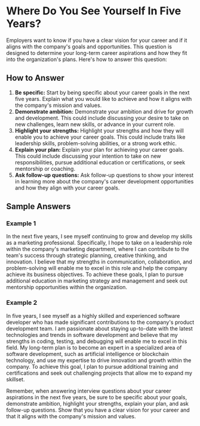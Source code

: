 Where Do You See Yourself In Five Years?
=============================================================

Employers want to know if you have a clear vision for your career and if it aligns with the company's goals and opportunities. This question is designed to determine your long-term career aspirations and how they fit into the organization's plans. Here's how to answer this question:

How to Answer
-------------

1. **Be specific:** Start by being specific about your career goals in the next five years. Explain what you would like to achieve and how it aligns with the company's mission and values.
2. **Demonstrate ambition:** Demonstrate your ambition and drive for growth and development. This could include discussing your desire to take on new challenges, learn new skills, or advance in your current role.
3. **Highlight your strengths:** Highlight your strengths and how they will enable you to achieve your career goals. This could include traits like leadership skills, problem-solving abilities, or a strong work ethic.
4. **Explain your plan:** Explain your plan for achieving your career goals. This could include discussing your intention to take on new responsibilities, pursue additional education or certifications, or seek mentorship or coaching.
5. **Ask follow-up questions:** Ask follow-up questions to show your interest in learning more about the company's career development opportunities and how they align with your career goals.

Sample Answers
--------------

### Example 1

In the next five years, I see myself continuing to grow and develop my skills as a marketing professional. Specifically, I hope to take on a leadership role within the company's marketing department, where I can contribute to the team's success through strategic planning, creative thinking, and innovation. I believe that my strengths in communication, collaboration, and problem-solving will enable me to excel in this role and help the company achieve its business objectives. To achieve these goals, I plan to pursue additional education in marketing strategy and management and seek out mentorship opportunities within the organization.

### Example 2

In five years, I see myself as a highly skilled and experienced software developer who has made significant contributions to the company's product development team. I am passionate about staying up-to-date with the latest technologies and trends in software development and believe that my strengths in coding, testing, and debugging will enable me to excel in this field. My long-term plan is to become an expert in a specialized area of software development, such as artificial intelligence or blockchain technology, and use my expertise to drive innovation and growth within the company. To achieve this goal, I plan to pursue additional training and certifications and seek out challenging projects that allow me to expand my skillset.

Remember, when answering interview questions about your career aspirations in the next five years, be sure to be specific about your goals, demonstrate ambition, highlight your strengths, explain your plan, and ask follow-up questions. Show that you have a clear vision for your career and that it aligns with the company's mission and values.
